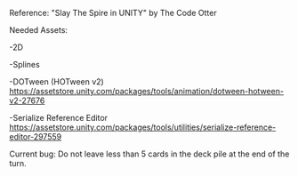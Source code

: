 Reference: "Slay The Spire in UNITY" by The Code Otter


Needed Assets:

-2D

-Splines

-DOTween (HOTween v2)
https://assetstore.unity.com/packages/tools/animation/dotween-hotween-v2-27676

-Serialize Reference Editor
https://assetstore.unity.com/packages/tools/utilities/serialize-reference-editor-297559



Current bug: Do not leave less than 5 cards in the deck pile at the end of the turn.
